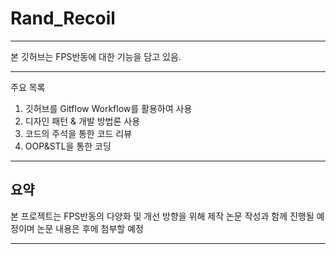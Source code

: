 # Rand_Recoil

---
본 깃허브는 FPS반동에 대한 기능을 담고 있음.

---
주요 목록

1. 깃허브를 Gitflow Workflow를 활용하여 사용
2. 디자인 패턴 & 개발 방법론 사용
3. 코드의 주석을 통한 코드 리뷰
4. OOP&STL을 통한 코딩

---

## 요약

본 프로젝트는 FPS반동의 다양화 및 개선 방향을 위해 제작
논문 작성과 함께 진행될 예정이며 논문 내용은 후에 첨부할 예정

---
